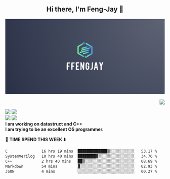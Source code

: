 <h2 align="center"> Hi there, I'm Feng-Jay 👋 </h2>  

![](https://github.com/Feng-Jay/DataStruct/blob/master/Image/1.png)  

<img align="right" src="https://github-readme-stats.vercel.app/api?username=Feng-Jay&show_icons=true&icon_color=CE1D2D&text_color=718096&bg_color=ffffff&hide_title=true" />


&emsp;

![](https://visitor-badge.glitch.me/badge?page_id=Feng-Jay.readme)
![](https://img.shields.io/badge/Concentrate-Cpp-blue)  
![](https://img.shields.io/badge/Rust-primer-orange)
![](https://img.shields.io/badge/Target-OS-9cf)  
**I am working on datastruct and C++**  
**I am trying to be an excellent OS programmer.**  


📘 **TIME SPEND THIS WEEK ⬇️**
<!--START_SECTION:waka-->
```text
C               16 hrs 19 mins  █████████████▒░░░░░░░░░░░   53.17 % 
SystemVerilog   10 hrs 40 mins  ████████▓░░░░░░░░░░░░░░░░   34.76 % 
C++             2 hrs 40 mins   ██▒░░░░░░░░░░░░░░░░░░░░░░   08.69 % 
Markdown        54 mins         ▓░░░░░░░░░░░░░░░░░░░░░░░░   02.93 % 
JSON            4 mins          ░░░░░░░░░░░░░░░░░░░░░░░░░   00.27 % 
```
<!--END_SECTION:waka-->
